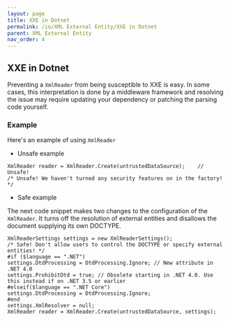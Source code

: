 ```yaml
---
layout: page
title: XXE in Dotnet
permalink: /io/XML External Entity/XXE in Dotnet
parent: XML External Entity
nav_order: 4
---
```


## XXE in Dotnet 

Preventing a `XmlReader` from being susceptible to XXE is easy. 
In some cases, this interpretation is done by a middleware framework and resolving the issue may require updating your dependency or patching the parsing code yourself. 

### Example 

Here's an example of using `XmlReader`

- Unsafe example 
```
XmlReader reader = XmlReader.Create(untrustedDataSource);    // Unsafe!
/* Unsafe! We haven't turned any security features on in the factory! */
``` 

- Safe example 

The next code snippet makes two changes to the configuration of the `XmlReader`. 
It turns off the resolution of external entities and disallows the document supplying its own DOCTYPE. 

```
XmlReaderSettings settings = new XmlReaderSettings();
/* Safe! Don't allow users to control the DOCTYPE or specify external entities! */
#if ($language == ".NET")
settings.DtdProcessing = DtdProcessing.Ignore; // New attribute in .NET 4.0
settings.ProhibitDtd = true; // Obsolete starting in .NET 4.0. Use this instead if on .NET 3.5 or earlier
#elseif($language == ".NET Core")
settings.DtdProcessing = DtdProcessing.Ignore;
#end
settings.XmlResolver = null;
XmlReader reader = XmlReader.Create(untrustedDataSource, settings);
```
